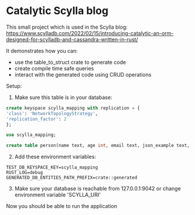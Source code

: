 # Catalytic Scylla blog

This small project which is used in the Scylla blog: https://www.scylladb.com/2022/02/15/introducing-catalytic-an-orm-designed-for-scylladb-and-cassandra-written-in-rust/

It demonstrates how you can:
- use the table_to_struct crate to generate code 
- create compile time safe queries 
- interact with the generated code using CRUD operations

Setup:

1. Make sure this table is in your database:
```sql
create keyspace scylla_mapping with replication = {
'class': 'NetworkTopologyStrategy',
'replication_factor': 2
};

use scylla_mapping;

create table person(name text, age int, email text, json_example text, primary key((name), age));
```

2. Add these environment variables:
```
TEST_DB_KEYSPACE_KEY=scylla_mapping
RUST_LOG=debug
GENERATED_DB_ENTITIES_PATH_PREFIX=crate::generated
```

3. Make sure your database is reachable from 127.0.0.1:9042 or change environment
variable 'SCYLLA_URI'

Now you should be able to run the application
